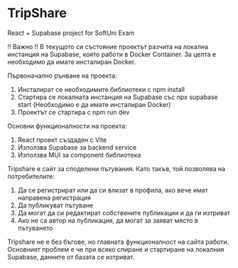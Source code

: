 # TripShare
React + Supabase project for SoftUni Exam

!! Важно !!
В текущото си състояние проектът разчита на локална инстанция на Supabase, която работи в Docker Container.
За целта е необходимо да имате инсталиран Docker.


Първоначално рънване на проекта:
1. Инсталират се необходимите библиотеки с npm install
2. Стартира се локалната инстанция на Supabase със npx supabase start (Необходимо е да имате инсталиран Docker)
3. Проектът се стартира с npm run dev

Основни функционалности на проекта:
1. React проект създаден с Vite
2. Използва Supabase за backend service
3. Използва MUI за component библиотека

Tripshare е сайт за споделени пътувания. Като такъв, той позволява на потребителите:
1. Да се регистрират или да си влизат в профила, ако вече имат направена регистрация
2. Да публикуват пътуване
3. Да могат да си редактират собствените публикации и да ги изтриват
4. Ако не са автор на публикация, да могат за заяват място в пътуването

Tripshare не е без бъгове, но главната функционалност на сайта работи. Основният проблем е че при всяко спиране
и стартиране на локалния Supabase, данните от базата се изтриват.
